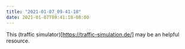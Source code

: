```yaml
---
title: "2021-01-07_09-41-18"
date: 2021-01-07T09:41:18-08:00
---
```


This (traffic simulator)[https://traffic-simulation.de/] may be an helpful resource.
